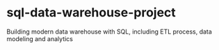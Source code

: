 # sql-data-warehouse-project
Building modern data warehouse with SQL, including ETL process, data modeling and analytics
